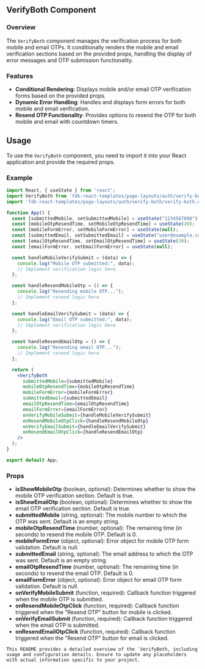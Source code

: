 ## VerifyBoth Component

### Overview
The `VerifyBoth` component manages the verification process for both mobile and email OTPs. It conditionally renders the mobile and email verification sections based on the provided props, handling the display of error messages and OTP submission functionality.

### Features
- **Conditional Rendering**: Displays mobile and/or email OTP verification forms based on the provided props.
- **Dynamic Error Handling**: Handles and displays form errors for both mobile and email verification.
- **Resend OTP Functionality**: Provides options to resend the OTP for both mobile and email with countdown timers.

## Usage
To use the `VerifyBoth` component, you need to import it into your React application and provide the required props.

### Example
```jsx
import React, { useState } from 'react';
import VerifyBoth from 'fdk-react-templates/page-layouts/auth/verify-both/verify-both';
import 'fdk-react-templates/page-layouts/auth/verify-both/verify-both.css';

function App() {
  const [submittedMobile, setSubmittedMobile] = useState("1234567890");
  const [mobileOtpResendTime, setMobileOtpResendTime] = useState(30);
  const [mobileFormError, setMobileFormError] = useState(null);
  const [submittedEmail, setSubmittedEmail] = useState("user@example.com");
  const [emailOtpResendTime, setEmailOtpResendTime] = useState(30);
  const [emailFormError, setEmailFormError] = useState(null);

  const handleMobileVerifySubmit = (data) => {
    console.log("Mobile OTP submitted:", data);
    // Implement verification logic here
  };

  const handleResendMobileOtp = () => {
    console.log("Resending mobile OTP...");
    // Implement resend logic here
  };

  const handleEmailVerifySubmit = (data) => {
    console.log("Email OTP submitted:", data);
    // Implement verification logic here
  };

  const handleResendEmailOtp = () => {
    console.log("Resending email OTP...");
    // Implement resend logic here
  };

  return (
    <VerifyBoth
      submittedMobile={submittedMobile}
      mobileOtpResendTime={mobileOtpResendTime}
      mobileFormError={mobileFormError}
      submittedEmail={submittedEmail}
      emailOtpResendTime={emailOtpResendTime}
      emailFormError={emailFormError}
      onVerifyMobileSubmit={handleMobileVerifySubmit}
      onResendMobileOtpClick={handleResendMobileOtp}
      onVerifyEmailSubmit={handleEmailVerifySubmit}
      onResendEmailOtpClick={handleResendEmailOtp}
    />
  );
}

export default App;

```
### Props

- **isShowMobileOtp** (boolean, optional): Determines whether to show the mobile OTP verification section. Default is true.
- **isShowEmailOtp** (boolean, optional): Determines whether to show the email OTP verification section. Default is true.
- **submittedMobile** (string, optional): The mobile number to which the OTP was sent. Default is an empty string.
- **mobileOtpResendTime** (number, optional): The remaining time (in seconds) to resend the mobile OTP. Default is 0.
- **mobileFormError** (object, optional): Error object for mobile OTP form validation. Default is null.
- **submittedEmail** (string, optional): The email address to which the OTP was sent. Default is an empty string.
- **emailOtpResendTime** (number, optional): The remaining time (in seconds) to resend the email OTP. Default is 0.
- **emailFormError** (object, optional): Error object for email OTP form validation. Default is null.
- **onVerifyMobileSubmit** (function, required): Callback function triggered when the mobile OTP is submitted.
- **onResendMobileOtpClick** (function, required): Callback function triggered when the "Resend OTP" button for mobile is clicked.
- **onVerifyEmailSubmit** (function, required): Callback function triggered when the email OTP is submitted.
- **onResendEmailOtpClick** (function, required): Callback function triggered when the "Resend OTP" button for email is clicked.

```
This README provides a detailed overview of the `VerifyBoth, including usage and configuration details. Ensure to update any placeholders with actual information specific to your project.
